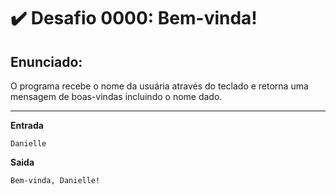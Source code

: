 # :heavy_check_mark: Desafio 0000: Bem-vinda!

## Enunciado:

O programa recebe o nome da usuária através do teclado e retorna uma mensagem de boas-vindas incluindo o nome dado.

---

**Entrada**

```
Danielle
```

**Saida**

```
Bem-vinda, Danielle!
```